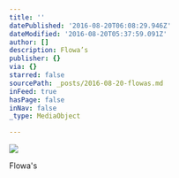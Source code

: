 ```yaml
---
title: ''
datePublished: '2016-08-20T06:08:29.946Z'
dateModified: '2016-08-20T05:37:59.091Z'
author: []
description: Flowa’s
publisher: {}
via: {}
starred: false
sourcePath: _posts/2016-08-20-flowas.md
inFeed: true
hasPage: false
inNav: false
_type: MediaObject

---
```

![](https://the-grid-user-content.s3-us-west-2.amazonaws.com/e0d27892-e8d9-433e-ad3b-97091b7b4452.jpg)

Flowa's